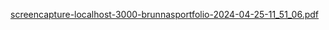 [screencapture-localhost-3000-brunnasportfolio-2024-04-25-11_51_06.pdf](https://github.com/sarazcox/brunnasportfolio/files/15112611/screencapture-localhost-3000-brunnasportfolio-2024-04-25-11_51_06.pdf)
